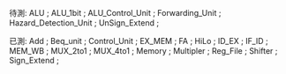 待測:
ALU ;
ALU_1bit ;
ALU_Control_Unit ;
Forwarding_Unit ;
Hazard_Detection_Unit ;
UnSign_Extend ;

已測:
Add ;
Beq_unit ;
Control_Unit ;
EX_MEM ;
FA ;
HiLo ;
ID_EX ;
IF_ID ;
MEM_WB ;
MUX_2to1 ;
MUX_4to1 ;
Memory ;
Multipler ;
Reg_File ;
Shifter ;
Sign_Extend ;

